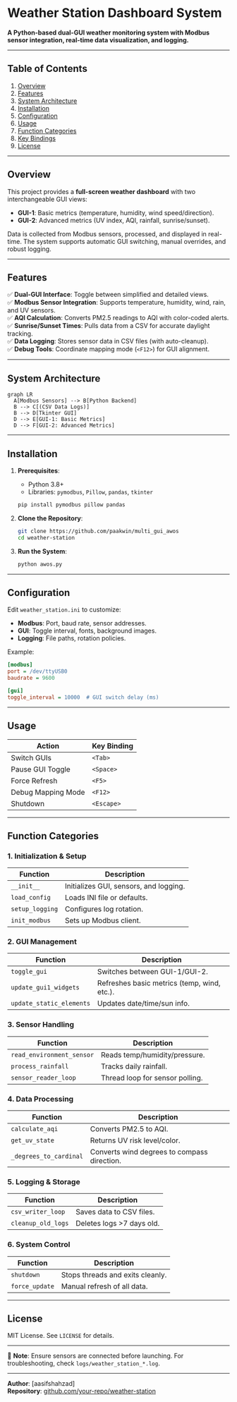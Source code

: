# Weather Station Dashboard System  

**A Python-based dual-GUI weather monitoring system with Modbus sensor integration, real-time data visualization, and logging.**  

---

## Table of Contents  
1. [Overview](#overview)  
2. [Features](#features)  
3. [System Architecture](#system-architecture)  
4. [Installation](#installation)  
5. [Configuration](#configuration)  
6. [Usage](#usage)  
7. [Function Categories](#function-categories)  
8. [Key Bindings](#key-bindings)  
9. [License](#license)  

---

## Overview  
This project provides a **full-screen weather dashboard** with two interchangeable GUI views:  
- **GUI-1**: Basic metrics (temperature, humidity, wind speed/direction).  
- **GUI-2**: Advanced metrics (UV index, AQI, rainfall, sunrise/sunset).  

Data is collected from Modbus sensors, processed, and displayed in real-time. The system supports automatic GUI switching, manual overrides, and robust logging.  

---

## Features  
✅ **Dual-GUI Interface**: Toggle between simplified and detailed views.  
✅ **Modbus Sensor Integration**: Supports temperature, humidity, wind, rain, and UV sensors.  
✅ **AQI Calculation**: Converts PM2.5 readings to AQI with color-coded alerts.  
✅ **Sunrise/Sunset Times**: Pulls data from a CSV for accurate daylight tracking.  
✅ **Data Logging**: Stores sensor data in CSV files (with auto-cleanup).  
✅ **Debug Tools**: Coordinate mapping mode (`<F12>`) for GUI alignment.  

---

## System Architecture  
```mermaid  
graph LR  
  A[Modbus Sensors] --> B[Python Backend]  
  B --> C[(CSV Data Logs)]  
  B --> D[Tkinter GUI]  
  D --> E[GUI-1: Basic Metrics]  
  D --> F[GUI-2: Advanced Metrics]  
```  

---

## Installation  
1. **Prerequisites**:  
   - Python 3.8+  
   - Libraries: `pymodbus`, `Pillow`, `pandas`, `tkinter`  
   ```sh  
   pip install pymodbus pillow pandas   
   ```  

2. **Clone the Repository**:  
   ```sh  
   git clone https://github.com/paakwin/multi_gui_awos  
   cd weather-station  
   ```  

3. **Run the System**:  
   ```sh  
   python awos.py  
   ```  

---

## Configuration  
Edit `weather_station.ini` to customize:  
- **Modbus**: Port, baud rate, sensor addresses.  
- **GUI**: Toggle interval, fonts, background images.  
- **Logging**: File paths, rotation policies.  

Example:  
```ini  
[modbus]  
port = /dev/ttyUSB0  
baudrate = 9600  

[gui]  
toggle_interval = 10000  # GUI switch delay (ms)  
```  

---

## Usage  
| Action                | Key Binding       |  
|-----------------------|-------------------|  
| Switch GUIs           | `<Tab>`           |  
| Pause GUI Toggle      | `<Space>`         |  
| Force Refresh         | `<F5>`            |  
| Debug Mapping Mode    | `<F12>`           |  
| Shutdown              | `<Escape>`        |  

---

## Function Categories  

### 1. **Initialization & Setup**  
| Function                | Description                                  |  
|-------------------------|----------------------------------------------|  
| `__init__`              | Initializes GUI, sensors, and logging.      |  
| `load_config`           | Loads INI file or defaults.                 |  
| `setup_logging`         | Configures log rotation.                    |  
| `init_modbus`           | Sets up Modbus client.                      |  

### 2. **GUI Management**  
| Function                | Description                                  |  
|-------------------------|----------------------------------------------|  
| `toggle_gui`            | Switches between GUI-1/GUI-2.               |  
| `update_gui1_widgets`   | Refreshes basic metrics (temp, wind, etc.). |  
| `update_static_elements`| Updates date/time/sun info.                 |  

### 3. **Sensor Handling**  
| Function                | Description                                  |  
|-------------------------|----------------------------------------------|  
| `read_environment_sensor` | Reads temp/humidity/pressure.              |  
| `process_rainfall`      | Tracks daily rainfall.                       |  
| `sensor_reader_loop`    | Thread loop for sensor polling.              |  

### 4. **Data Processing**  
| Function                | Description                                  |  
|-------------------------|----------------------------------------------|  
| `calculate_aqi`         | Converts PM2.5 to AQI.                       |  
| `get_uv_state`          | Returns UV risk level/color.                 |  
| `_degrees_to_cardinal`  | Converts wind degrees to compass direction.  |  

### 5. **Logging & Storage**  
| Function                | Description                                  |  
|-------------------------|----------------------------------------------|  
| `csv_writer_loop`       | Saves data to CSV files.                     |  
| `cleanup_old_logs`      | Deletes logs >7 days old.                    |  

### 6. **System Control**  
| Function                | Description                                  |  
|-------------------------|----------------------------------------------|  
| `shutdown`             | Stops threads and exits cleanly.             |  
| `force_update`          | Manual refresh of all data.                  |  

---

## License  
MIT License. See `LICENSE` for details.  

--- 

📌 **Note**: Ensure sensors are connected before launching. For troubleshooting, check `logs/weather_station_*.log`.  

--- 

**Author**: [aasifshahzad]  
**Repository**: [github.com/your-repo/weather-station](https://github.com/paakwin/multi_gui_awos)